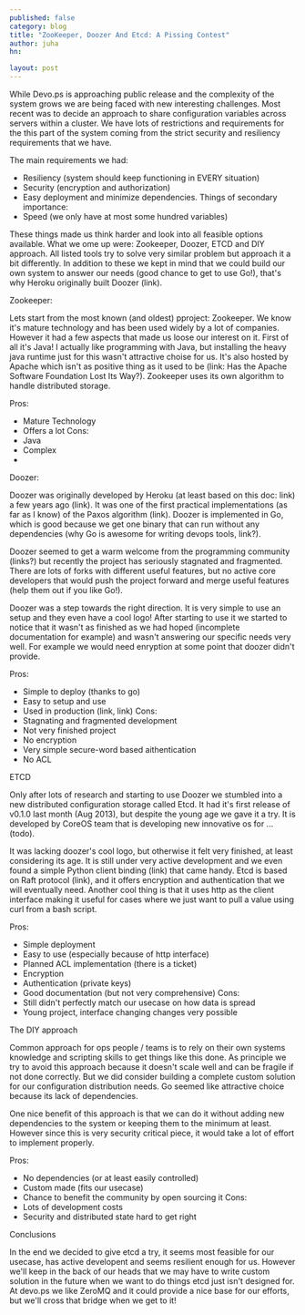 ```yaml
---
published: false
category: blog
title: "ZooKeeper, Doozer And Etcd: A Pissing Contest"
author: juha
hn: 

layout: post
---
```




While Devo.ps is approaching public release and the complexity of the system grows we are being faced with new interesting challenges. Most recent was to decide an approach to share configuration variables across servers within a cluster. We have lots of restrictions and requirements for the this part of the system coming from the strict security and resiliency requirements that we have. 

The main requirements we had:
  - Resiliency (system should keep functioning in EVERY situation)
  - Security (encryption and authorization)
  - Easy deployment and minimize dependencies.
  Things of secondary importance:
   - Speed (we only have at most some hundred variables)
   
These things made us think harder and look into all feasible options available. What we ome up were: Zookeeper, Doozer, ETCD and DIY approach. All listed tools try to solve very similar problem but approach it a bit differently. In addition to these we kept in mind that we could build our own system  to answer our needs (good chance to get to use Go!), that's why Heroku originally built Doozer (link).


Zookeeper:

Lets start from the most known (and oldest) pproject: Zookeeper. We know it's mature technology and has been used widely by a lot of companies. However it had a few aspects that made us loose our interest on it. First of all it's Java! I actually like programming with Java, but installing the heavy java runtime just for this wasn't attractive choise for us. It's also hosted by Apache which isn't as positive thing as it used to be (link: Has the Apache Software Foundation Lost Its Way?). Zookeeper uses its own algorithm to handle distributed storage.

Pros:
 - Mature Technology
 - Offers a lot
Cons:
 - Java
 - Complex
 - 

Doozer:

Doozer was originally developed by Heroku (at least based on this doc: link) a few years ago (link). It was one of the first practical implementations (as far as I know) of the Paxos algorithm (link). Doozer is implemented in Go, which is good because we get one binary that can run without any dependencies (why Go is awesome for writing devops tools, link?). 

Doozer seemed to get a warm welcome from the programming community (links?) but recently the project has seriously stagnated and fragmented. There are lots of forks with different useful features, but no active core developers that would push the project forward and merge useful features (help them out if you like Go!). 

Doozer was a step towards the right direction. It is very simple to use an setup and they even have a cool logo! After starting to use it we started to notice that it wasn't as finished as we had hoped (incomplete documentation for example) and wasn't answering our specific needs very well. For example we would need enryption at some point that doozer didn't provide.

Pros:
 - Simple to deploy (thanks to go)
 - Easy to setup and use
 - Used in production (link, link)
 Cons:
 - Stagnating and fragmented development
 - Not very finished project
 - No encryption
 - Very simple secure-word based aithentication
 - No ACL
 
 ETCD
 
 Only after lots of research and starting to use Doozer we stumbled into a new distributed configuration storage called Etcd. It had it's first release of v0.1.0 last month (Aug 2013), but despite the young age we gave it a try. It is developed by CoreOS team that is developing new innovative os for ...(todo).
 
It was lacking doozer's cool logo, but otherwise it felt very finished, at least considering its age. It is still under very active development and we even found a simple Python client binding (link) that came handy. Etcd is based on Raft protocol (link), and it offers encryption and authentication that we will eventually need. Another cool thing is that it uses http as the client interface making it useful for cases where we just want to pull a value using curl from a bash script.

Pros:
 - Simple deployment 
 - Easy to use (especially because of http interface)
 - Planned ACL implementation (there is a ticket)
  - Encryption
  - Authentication (private keys)
  - Good documentation (but not very comprehensive)
  Cons:
  - Still didn't perfectly match our usecase on how data is spread
  - Young project, interface changing changes very possible
  
  The DIY approach
  
Common approach for ops people / teams is to rely on their own systems knowledge and scripting skills to get things like this done. As principle we try to avoid this approach because it doesn't scale well and can be fragile if not done correctly. But we did consider building a complete custom solution for our configuration distribution needs. Go seemed like attractive choice because its lack of dependencies.

One nice benefit of this approach is that we can do it without adding new dependencies to the system or keeping them to the minimum at least. However since this is very security critical piece, it would take a lot of effort to implement properly.

Pros:
 - No dependencies (or at least easily controlled)
 - Custom made (fits our usecase)
 - Chance to benefit the community by open sourcing it
 Cons:
  - Lots of development costs
  - Security and distributed state hard to get right



Conclusions

In the end we decided to give etcd a try, it seems most feasible for our usecase, has active developent and seems resilient enough for us. However we'll keep in the back of our heads that we may have to write custom solution in the future when we want to do things etcd just isn't designed for. At devo.ps we like ZeroMQ and it could provide a nice base for our efforts, but we'll cross that bridge when we get to it!
